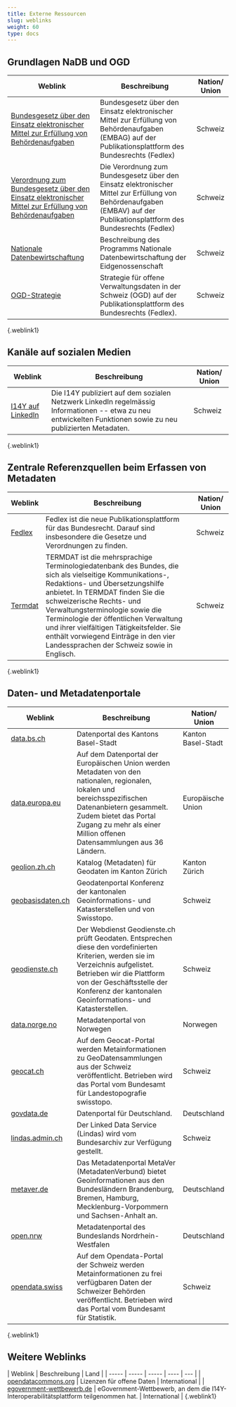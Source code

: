 ```yaml
---
title: Externe Ressourcen
slug: weblinks
weight: 60
type: docs
---
```


## Grundlagen NaDB und OGD
| Weblink | Beschreibung | Nation/ Union |
| --- | --- | --- |
| [Bundesgesetz über den Einsatz elektronischer Mittel zur Erfüllung von Behördenaufgaben](https://www.fedlex.admin.ch/eli/fga/2023/787) | Bundesgesetz über den Einsatz elektronischer Mittel zur Erfüllung von Behördenaufgaben (EMBAG) auf der Publikationsplattform des Bundesrechts (Fedlex) | Schweiz |
| [Verordnung zum Bundesgesetz über den Einsatz elektronischer Mittel zur Erfüllung von Behördenaufgaben](https://www.fedlex.admin.ch/eli/cc/2023/754) | Die Verordnung zum Bundesgesetz über den Einsatz elektronischer Mittel zur Erfüllung von Behördenaufgaben (EMBAV) auf der Publikationsplattform des Bundesrechts (Fedlex) | Schweiz |
| [Nationale Datenbewirtschaftung](https://www.bfs.admin.ch/bfs/de/home/nadb/nadb.html) | Beschreibung des Programms Nationale Datenbewirtschaftung der Eidgenossenschaft | Schweiz |
| [OGD-Strategie](https://fedlex.data.admin.ch/eli/fga/2019/125) | Strategie für offene Verwaltungsdaten in der Schweiz (OGD) auf der Publikationsplattform des Bundesrechts (Fedlex).  | Schweiz |
{.weblink1}

## Kanäle auf sozialen Medien
| Weblink | Beschreibung | Nation/ Union |
| --- | --- | --- |
| [I14Y auf LinkedIn](https://www.linkedin.com/showcase/103890166) | Die I14Y publiziert auf dem sozialen Netzwerk LinkedIn regelmässig Informationen -- etwa zu neu entwickelten Funktionen sowie zu neu publizierten Metadaten. | Schweiz |
{.weblink1}

## Zentrale Referenzquellen beim Erfassen von Metadaten
| Weblink | Beschreibung | Nation/ Union |
| --- | --- | --- |
| [Fedlex](https://www.fedlex.admin.ch) | Fedlex ist die neue Publikations­plattform für das Bundesrecht. Darauf sind insbesondere die Gesetze und Verordnungen zu finden. | Schweiz |
| [Termdat](https://www.termdat.bk.admin.ch) | TERMDAT ist die mehrsprachige Terminologiedatenbank des Bundes, die sich als vielseitige Kommunikations-, Redaktions- und Übersetzungshilfe anbietet. In TERMDAT finden Sie die schweizerische Rechts- und Verwaltungsterminologie sowie die Terminologie der öffentlichen Verwaltung und ihrer vielfältigen Tätigkeitsfelder. Sie enthält vorwiegend Einträge in den vier Landessprachen der Schweiz sowie in Englisch. | Schweiz |
{.weblink1}

## Daten- und Metadatenportale
| Weblink | Beschreibung | Nation/ Union |
| ----- | ----- | ----- | 
| [data.bs.ch](https://data.bs.ch/) | Datenportal des Kantons Basel-Stadt | Kanton Basel-Stadt |
| [data.europa.eu](https://data.europa.eu) | Auf dem Datenportal der Europäischen Union werden Metadaten von den nationalen, regionalen, lokalen und bereichsspezifischen Datenanbietern gesammelt. Zudem bietet das Portal Zugang zu mehr als einer Million offenen Datensammlungen aus 36 Ländern. | Europäische Union |
| [geolion.zh.ch](https://geolion.zh.ch/) | Katalog (Metadaten) für Geodaten im Kanton Zürich | Kanton Zürich |
| [geobasisdaten.ch](https://geobasisdaten.ch) | Geodatenportal Konferenz der kantonalen Geoinformations­- und Katasterstellen und von Swisstopo. | Schweiz |
| [geodienste.ch](https://www.geodienste.ch/) | Der Webdienst Geodienste.ch prüft Geodaten. Entsprechen diese den vordefinierten Kriterien, werden sie im Verzeichnis aufgelistet. Betrieben wir die Plattform von der Geschäftsstelle der Konferenz der kantonalen Geoinformations­- und Katasterstellen. | Schweiz |
| [data.norge.no](https://data.norge.no/) | Metadatenportal von Norwegen | Norwegen |
| [geocat.ch](https://geocat.ch) | Auf dem Geocat-Portal werden Metainformationen zu GeoDatensammlungen aus der Schweiz veröffentlicht. Betrieben wird das Portal vom Bundesamt für Landestopografie swisstopo. | Schweiz |
| [govdata.de](https://www.govdata.de) | Datenportal für Deutschland. | Deutschland |
| [lindas.admin.ch](https://lindas.admin.ch) | Der Linked Data Service (Lindas) wird vom Bundesarchiv zur Verfügung gestellt. | Schweiz |
| [metaver.de](https://metaver.de) | Das Metadatenportal MetaVer (MetadatenVerbund) bietet Geoinformationen aus den Bundesländern Brandenburg, Bremen, Hamburg, Mecklenburg-Vorpommern und Sachsen-Anhalt an. | Deutschland |
| [open.nrw](https://open.nrw/) | Metadatenportal des Bundeslands Nordrhein-Westfalen | Deutschland |
| [opendata.swiss](https://opendata.swiss) | Auf dem Opendata-Portal der Schweiz werden Metainformationen zu frei verfügbaren Daten der Schweizer Behörden veröffentlicht. Betrieben wird das Portal vom Bundesamt für Statistik. | Schweiz |
{.weblink1}

## Weitere Weblinks
| Weblink | Beschreibung | Land |
| ----- | ----- | ----- | ---- | --- |
| [opendatacommons.org](https://opendatacommons.org/) | Lizenzen für offene Daten  | International |
| [egovernment-wettbewerb.de](https://www.egovernment-wettbewerb.de/) | eGovernment-Wettbewerb, an dem die I14Y-Interoperabilitätsplattform teilgenommen hat.  | International |
{.weblink1}
